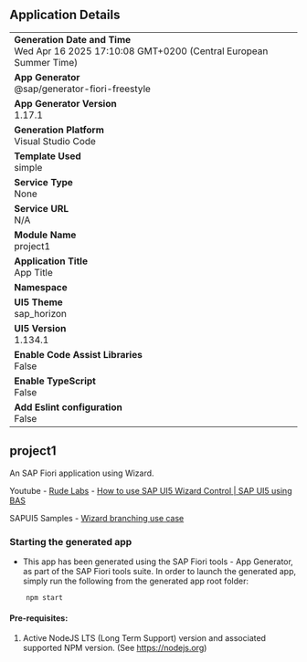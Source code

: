 ## Application Details
|               |
| ------------- |
|**Generation Date and Time**<br>Wed Apr 16 2025 17:10:08 GMT+0200 (Central European Summer Time)|
|**App Generator**<br>@sap/generator-fiori-freestyle|
|**App Generator Version**<br>1.17.1|
|**Generation Platform**<br>Visual Studio Code|
|**Template Used**<br>simple|
|**Service Type**<br>None|
|**Service URL**<br>N/A|
|**Module Name**<br>project1|
|**Application Title**<br>App Title|
|**Namespace**<br>|
|**UI5 Theme**<br>sap_horizon|
|**UI5 Version**<br>1.134.1|
|**Enable Code Assist Libraries**<br>False|
|**Enable TypeScript**<br>False|
|**Add Eslint configuration**<br>False|

## project1

An SAP Fiori application using Wizard.

  
Youtube - [Rude Labs](https://www.youtube.com/@rudelabs) - [How to use SAP UI5 Wizard Control | SAP UI5 using BAS
](https://www.youtube.com/watch?v=RLP07VT4hLg)

SAPUI5 Samples - [Wizard branching use case](https://sapui5.hana.ondemand.com/#/entity/sap.m.Wizard/sample/sap.m.sample.WizardBranching)
### Starting the generated app

-   This app has been generated using the SAP Fiori tools - App Generator, as part of the SAP Fiori tools suite.  In order to launch the generated app, simply run the following from the generated app root folder:

```
    npm start
```

#### Pre-requisites:

1. Active NodeJS LTS (Long Term Support) version and associated supported NPM version.  (See https://nodejs.org)


